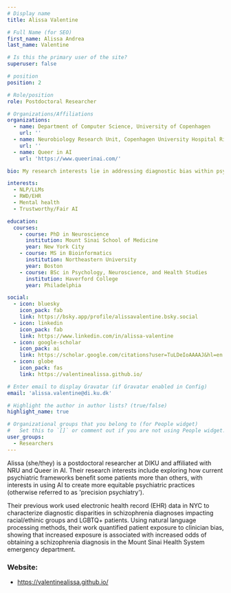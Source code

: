 ```yaml
---
# Display name
title: Alissa Valentine

# Full Name (for SEO)
first_name: Alissa Andrea
last_name: Valentine

# Is this the primary user of the site?
superuser: false

# position
position: 2

# Role/position
role: Postdoctoral Researcher

# Organizations/Affiliations
organizations:
  - name: Department of Computer Science, University of Copenhagen
    url: ''
  - name: Neurobiology Research Unit, Copenhagen University Hospital Rigshospitalet
    url: ''
  - name: Queer in AI
    url: 'https://www.queerinai.com/'

bio: My research interests lie in addressing diagnostic bias within psychiatry.

interests:
  - NLP/LLMs
  - RWD/EHR
  - Mental health
  - Trustworthy/Fair AI

education:
  courses:
    - course: PhD in Neuroscience
      institution: Mount Sinai School of Medicine
      year: New York City
    - course: MS in Bioinformatics
      institution: Northeastern University
      year: Boston
    - course: BSc in Psychology, Neuroscience, and Health Studies
      institution: Haverford College
      year: Philadelphia

social:
  - icon: bluesky
    icon_pack: fab
    link: https://bsky.app/profile/alissavalentine.bsky.social
  - icon: linkedin
    icon_pack: fab
    link: https://www.linkedin.com/in/alissa-valentine
  - icon: google-scholar
    icon_pack: ai
    link: https://scholar.google.com/citations?user=TuLDeIoAAAAJ&hl=en
  - icon: globe
    icon_pack: fas
    link: https://valentinealissa.github.io/

# Enter email to display Gravatar (if Gravatar enabled in Config)
email: 'alissa.valentine@di.ku.dk'

# Highlight the author in author lists? (true/false)
highlight_name: true

# Organizational groups that you belong to (for People widget)
#   Set this to `[]` or comment out if you are not using People widget.
user_groups:
  - Researchers
---
```

Alissa (she/they) is a postdoctoral researcher at DIKU and affiliated with NRU and Queer in AI. Their research interests include exploring how current psychiatric frameworks benefit some patients more than others, with interests in using AI to create more equitable psychiatric practices (otherwise referred to as 'precision psychiatry').

Their previous work used electronic health record (EHR) data in NYC to characterize diagnostic disparities in schizophrenia diagnoses impacting racial/ethinic groups and LGBTQ+ patients. Using natural language processing methods, their work quantified patient exposure to clinician bias, showing that increased exposure is associated with increased odds of obtaining a schizophrenia diagnosis in the Mount Sinai Health System emergency department.

### Website:
- https://valentinealissa.github.io/
